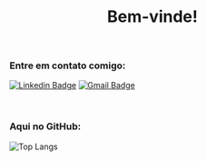 <h1 align="center">Bem-vinde!</h1>
<br>

### Entre em contato comigo:

[![Linkedin Badge](https://img.shields.io/badge/-LinkedIn-blue?style=flat-square&logo=Linkedin&logoColor=white&link=https://www.linkedin.com/in/estela-maria-costa-monteiro-367907179/)](https://www.linkedin.com/in/estela-maria-costa-monteiro-367907179/)
[![Gmail Badge](https://img.shields.io/badge/-Gmail-c14438?style=flat-square&logo=Gmail&logoColor=white&link=mailto:estela.is.coding@gmail.com)](mailto:estela.is.coding@gmail.com) 

<br>

### Aqui no GitHub:

![Top Langs](https://github-readme-stats.vercel.app/api/top-langs/?username=githubdaestela&show_icons=true&theme=vue)
<!--[YOUR github stats](https://github-readme-stats.vercel.app/api?username=githubdaestela&show_icons=true&theme=vue)ainda poucas estrelas para usar-->


